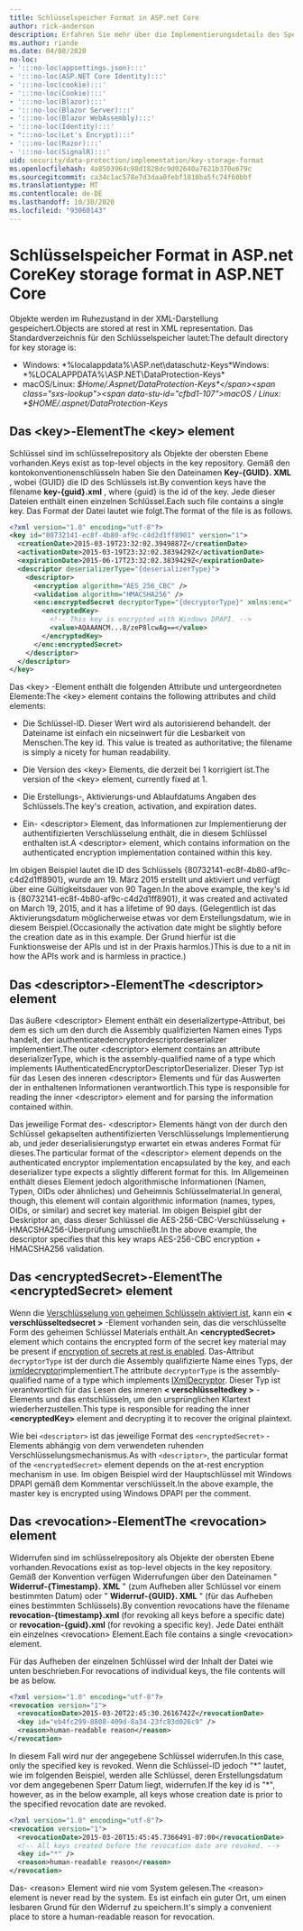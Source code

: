 ```yaml
---
title: Schlüsselspeicher Format in ASP.net Core
author: rick-anderson
description: Erfahren Sie mehr über die Implementierungsdetails des Speicher Formats für die ASP.net Core Datenschutz Schlüssel.
ms.author: riande
ms.date: 04/08/2020
no-loc:
- ':::no-loc(appsettings.json):::'
- ':::no-loc(ASP.NET Core Identity):::'
- ':::no-loc(cookie):::'
- ':::no-loc(Cookie):::'
- ':::no-loc(Blazor):::'
- ':::no-loc(Blazor Server):::'
- ':::no-loc(Blazor WebAssembly):::'
- ':::no-loc(Identity):::'
- ":::no-loc(Let's Encrypt):::"
- ':::no-loc(Razor):::'
- ':::no-loc(SignalR):::'
uid: security/data-protection/implementation/key-storage-format
ms.openlocfilehash: 4a8503964c98d1828dc9d02640a7621b370e679c
ms.sourcegitcommit: ca34c1ac578e7d3daa0febf1810ba5fc74f60bbf
ms.translationtype: MT
ms.contentlocale: de-DE
ms.lasthandoff: 10/30/2020
ms.locfileid: "93060143"
---
```

# <a name="key-storage-format-in-aspnet-core"></a><span data-ttu-id="cfbd1-103">Schlüsselspeicher Format in ASP.net Core</span><span class="sxs-lookup"><span data-stu-id="cfbd1-103">Key storage format in ASP.NET Core</span></span>

<a name="data-protection-implementation-key-storage-format"></a>

<span data-ttu-id="cfbd1-104">Objekte werden im Ruhezustand in der XML-Darstellung gespeichert.</span><span class="sxs-lookup"><span data-stu-id="cfbd1-104">Objects are stored at rest in XML representation.</span></span> <span data-ttu-id="cfbd1-105">Das Standardverzeichnis für den Schlüsselspeicher lautet:</span><span class="sxs-lookup"><span data-stu-id="cfbd1-105">The default directory for key storage is:</span></span>

* <span data-ttu-id="cfbd1-106">Windows: \*%localappdata%\ASP.net\dataschutz-Keys\*</span><span class="sxs-lookup"><span data-stu-id="cfbd1-106">Windows: \*%LOCALAPPDATA%\ASP.NET\DataProtection-Keys\*</span></span>
* <span data-ttu-id="cfbd1-107">macOS/Linux: *$Home/.Aspnet/DataProtection-Keys*</span><span class="sxs-lookup"><span data-stu-id="cfbd1-107">macOS / Linux: *$HOME/.aspnet/DataProtection-Keys*</span></span>

## <a name="the-key-element"></a><span data-ttu-id="cfbd1-108">Das \<key>-Element</span><span class="sxs-lookup"><span data-stu-id="cfbd1-108">The \<key> element</span></span>

<span data-ttu-id="cfbd1-109">Schlüssel sind im schlüsselrepository als Objekte der obersten Ebene vorhanden.</span><span class="sxs-lookup"><span data-stu-id="cfbd1-109">Keys exist as top-level objects in the key repository.</span></span> <span data-ttu-id="cfbd1-110">Gemäß den kontokonventionenschlüsseln haben Sie den Dateinamen **Key-{GUID}. XML** , wobei {GUID} die ID des Schlüssels ist.</span><span class="sxs-lookup"><span data-stu-id="cfbd1-110">By convention keys have the filename **key-{guid}.xml** , where {guid} is the id of the key.</span></span> <span data-ttu-id="cfbd1-111">Jede dieser Dateien enthält einen einzelnen Schlüssel.</span><span class="sxs-lookup"><span data-stu-id="cfbd1-111">Each such file contains a single key.</span></span> <span data-ttu-id="cfbd1-112">Das Format der Datei lautet wie folgt.</span><span class="sxs-lookup"><span data-stu-id="cfbd1-112">The format of the file is as follows.</span></span>

```xml
<?xml version="1.0" encoding="utf-8"?>
<key id="80732141-ec8f-4b80-af9c-c4d2d1ff8901" version="1">
  <creationDate>2015-03-19T23:32:02.3949887Z</creationDate>
  <activationDate>2015-03-19T23:32:02.3839429Z</activationDate>
  <expirationDate>2015-06-17T23:32:02.3839429Z</expirationDate>
  <descriptor deserializerType="{deserializerType}">
    <descriptor>
      <encryption algorithm="AES_256_CBC" />
      <validation algorithm="HMACSHA256" />
      <enc:encryptedSecret decryptorType="{decryptorType}" xmlns:enc="...">
        <encryptedKey>
          <!-- This key is encrypted with Windows DPAPI. -->
          <value>AQAAANCM...8/zeP8lcwAg==</value>
        </encryptedKey>
      </enc:encryptedSecret>
    </descriptor>
  </descriptor>
</key>
```

<span data-ttu-id="cfbd1-113">Das \<key> -Element enthält die folgenden Attribute und untergeordneten Elemente:</span><span class="sxs-lookup"><span data-stu-id="cfbd1-113">The \<key> element contains the following attributes and child elements:</span></span>

* <span data-ttu-id="cfbd1-114">Die Schlüssel-ID. Dieser Wert wird als autorisierend behandelt. der Dateiname ist einfach ein nicseinwert für die Lesbarkeit von Menschen.</span><span class="sxs-lookup"><span data-stu-id="cfbd1-114">The key id. This value is treated as authoritative; the filename is simply a nicety for human readability.</span></span>

* <span data-ttu-id="cfbd1-115">Die Version des \<key> Elements, die derzeit bei 1 korrigiert ist.</span><span class="sxs-lookup"><span data-stu-id="cfbd1-115">The version of the \<key> element, currently fixed at 1.</span></span>

* <span data-ttu-id="cfbd1-116">Die Erstellungs-, Aktivierungs-und Ablaufdatums Angaben des Schlüssels.</span><span class="sxs-lookup"><span data-stu-id="cfbd1-116">The key's creation, activation, and expiration dates.</span></span>

* <span data-ttu-id="cfbd1-117">Ein- \<descriptor> Element, das Informationen zur Implementierung der authentifizierten Verschlüsselung enthält, die in diesem Schlüssel enthalten ist.</span><span class="sxs-lookup"><span data-stu-id="cfbd1-117">A \<descriptor> element, which contains information on the authenticated encryption implementation contained within this key.</span></span>

<span data-ttu-id="cfbd1-118">Im obigen Beispiel lautet die ID des Schlüssels {80732141-ec8f-4b80-af9c-c4d2d1ff8901}, wurde am 19. März 2015 erstellt und aktiviert und verfügt über eine Gültigkeitsdauer von 90 Tagen.</span><span class="sxs-lookup"><span data-stu-id="cfbd1-118">In the above example, the key's id is {80732141-ec8f-4b80-af9c-c4d2d1ff8901}, it was created and activated on March 19, 2015, and it has a lifetime of 90 days.</span></span> <span data-ttu-id="cfbd1-119">(Gelegentlich ist das Aktivierungsdatum möglicherweise etwas vor dem Erstellungsdatum, wie in diesem Beispiel.</span><span class="sxs-lookup"><span data-stu-id="cfbd1-119">(Occasionally the activation date might be slightly before the creation date as in this example.</span></span> <span data-ttu-id="cfbd1-120">Der Grund hierfür ist die Funktionsweise der APIs und ist in der Praxis harmlos.)</span><span class="sxs-lookup"><span data-stu-id="cfbd1-120">This is due to a nit in how the APIs work and is harmless in practice.)</span></span>

## <a name="the-descriptor-element"></a><span data-ttu-id="cfbd1-121">Das \<descriptor>-Element</span><span class="sxs-lookup"><span data-stu-id="cfbd1-121">The \<descriptor> element</span></span>

<span data-ttu-id="cfbd1-122">Das äußere \<descriptor> Element enthält ein deserializertype-Attribut, bei dem es sich um den durch die Assembly qualifizierten Namen eines Typs handelt, der iauthenticatedencryptordescriptordeserializer implementiert.</span><span class="sxs-lookup"><span data-stu-id="cfbd1-122">The outer \<descriptor> element contains an attribute deserializerType, which is the assembly-qualified name of a type which implements IAuthenticatedEncryptorDescriptorDeserializer.</span></span> <span data-ttu-id="cfbd1-123">Dieser Typ ist für das Lesen des inneren \<descriptor> Elements und für das Auswerten der in enthaltenen Informationen verantwortlich.</span><span class="sxs-lookup"><span data-stu-id="cfbd1-123">This type is responsible for reading the inner \<descriptor> element and for parsing the information contained within.</span></span>

<span data-ttu-id="cfbd1-124">Das jeweilige Format des- \<descriptor> Elements hängt von der durch den Schlüssel gekapselten authentifizierten Verschlüsselungs Implementierung ab, und jeder deserialisierungstyp erwartet ein etwas anderes Format für dieses.</span><span class="sxs-lookup"><span data-stu-id="cfbd1-124">The particular format of the \<descriptor> element depends on the authenticated encryptor implementation encapsulated by the key, and each deserializer type expects a slightly different format for this.</span></span> <span data-ttu-id="cfbd1-125">Im Allgemeinen enthält dieses Element jedoch algorithmische Informationen (Namen, Typen, OIDs oder ähnliches) und Geheimnis Schlüsselmaterial.</span><span class="sxs-lookup"><span data-stu-id="cfbd1-125">In general, though, this element will contain algorithmic information (names, types, OIDs, or similar) and secret key material.</span></span> <span data-ttu-id="cfbd1-126">Im obigen Beispiel gibt der Deskriptor an, dass dieser Schlüssel die AES-256-CBC-Verschlüsselung + HMACSHA256-Überprüfung umschließt.</span><span class="sxs-lookup"><span data-stu-id="cfbd1-126">In the above example, the descriptor specifies that this key wraps AES-256-CBC encryption + HMACSHA256 validation.</span></span>

## <a name="the-encryptedsecret-element"></a><span data-ttu-id="cfbd1-127">Das \<encryptedSecret>-Element</span><span class="sxs-lookup"><span data-stu-id="cfbd1-127">The \<encryptedSecret> element</span></span>

<span data-ttu-id="cfbd1-128">Wenn die [Verschlüsselung von geheimen Schlüsseln aktiviert ist](xref:security/data-protection/implementation/key-encryption-at-rest), kann ein **&lt; verschlüsseltedsecret &gt;** -Element vorhanden sein, das die verschlüsselte Form des geheimen Schlüssel Materials enthält.</span><span class="sxs-lookup"><span data-stu-id="cfbd1-128">An **&lt;encryptedSecret&gt;** element which contains the encrypted form of the secret key material may be present if [encryption of secrets at rest is enabled](xref:security/data-protection/implementation/key-encryption-at-rest).</span></span> <span data-ttu-id="cfbd1-129">Das-Attribut `decryptorType` ist der durch die Assembly qualifizierte Name eines Typs, der [ixmldecryptor](/dotnet/api/microsoft.aspnetcore.dataprotection.xmlencryption.ixmldecryptor)implementiert.</span><span class="sxs-lookup"><span data-stu-id="cfbd1-129">The attribute `decryptorType` is the assembly-qualified name of a type which implements [IXmlDecryptor](/dotnet/api/microsoft.aspnetcore.dataprotection.xmlencryption.ixmldecryptor).</span></span> <span data-ttu-id="cfbd1-130">Dieser Typ ist verantwortlich für das Lesen des inneren **&lt; verschlüsseltedkey &gt;** -Elements und das entschlüsseln, um den ursprünglichen Klartext wiederherzustellen.</span><span class="sxs-lookup"><span data-stu-id="cfbd1-130">This type is responsible for reading the inner **&lt;encryptedKey&gt;** element and decrypting it to recover the original plaintext.</span></span>

<span data-ttu-id="cfbd1-131">Wie bei `<descriptor>` ist das jeweilige Format des `<encryptedSecret>` -Elements abhängig von dem verwendeten ruhenden Verschlüsselungsmechanismus.</span><span class="sxs-lookup"><span data-stu-id="cfbd1-131">As with `<descriptor>`, the particular format of the `<encryptedSecret>` element depends on the at-rest encryption mechanism in use.</span></span> <span data-ttu-id="cfbd1-132">Im obigen Beispiel wird der Hauptschlüssel mit Windows DPAPI gemäß dem Kommentar verschlüsselt.</span><span class="sxs-lookup"><span data-stu-id="cfbd1-132">In the above example, the master key is encrypted using Windows DPAPI per the comment.</span></span>

## <a name="the-revocation-element"></a><span data-ttu-id="cfbd1-133">Das \<revocation>-Element</span><span class="sxs-lookup"><span data-stu-id="cfbd1-133">The \<revocation> element</span></span>

<span data-ttu-id="cfbd1-134">Widerrufen sind im schlüsselrepository als Objekte der obersten Ebene vorhanden.</span><span class="sxs-lookup"><span data-stu-id="cfbd1-134">Revocations exist as top-level objects in the key repository.</span></span> <span data-ttu-id="cfbd1-135">Gemäß der Konvention verfügen Widerrufungen über den Dateinamen " **Widerruf-{Timestamp}. XML** " (zum Aufheben aller Schlüssel vor einem bestimmten Datum) oder " **Widerruf-{GUID}. XML** " (für das Aufheben eines bestimmten Schlüssels).</span><span class="sxs-lookup"><span data-stu-id="cfbd1-135">By convention revocations have the filename **revocation-{timestamp}.xml** (for revoking all keys before a specific date) or **revocation-{guid}.xml** (for revoking a specific key).</span></span> <span data-ttu-id="cfbd1-136">Jede Datei enthält ein einzelnes \<revocation> Element.</span><span class="sxs-lookup"><span data-stu-id="cfbd1-136">Each file contains a single \<revocation> element.</span></span>

<span data-ttu-id="cfbd1-137">Für das Aufheben der einzelnen Schlüssel wird der Inhalt der Datei wie unten beschrieben.</span><span class="sxs-lookup"><span data-stu-id="cfbd1-137">For revocations of individual keys, the file contents will be as below.</span></span>

```xml
<?xml version="1.0" encoding="utf-8"?>
<revocation version="1">
  <revocationDate>2015-03-20T22:45:30.2616742Z</revocationDate>
  <key id="eb4fc299-8808-409d-8a34-23fc83d026c9" />
  <reason>human-readable reason</reason>
</revocation>
```

<span data-ttu-id="cfbd1-138">In diesem Fall wird nur der angegebene Schlüssel widerrufen.</span><span class="sxs-lookup"><span data-stu-id="cfbd1-138">In this case, only the specified key is revoked.</span></span> <span data-ttu-id="cfbd1-139">Wenn die Schlüssel-ID jedoch "\*" lautet, wie im folgenden Beispiel, werden alle Schlüssel, deren Erstellungsdatum vor dem angegebenen Sperr Datum liegt, widerrufen.</span><span class="sxs-lookup"><span data-stu-id="cfbd1-139">If the key id is "\*", however, as in the below example, all keys whose creation date is prior to the specified revocation date are revoked.</span></span>

```xml
<?xml version="1.0" encoding="utf-8"?>
<revocation version="1">
  <revocationDate>2015-03-20T15:45:45.7366491-07:00</revocationDate>
  <!-- All keys created before the revocation date are revoked. -->
  <key id="*" />
  <reason>human-readable reason</reason>
</revocation>
```

<span data-ttu-id="cfbd1-140">Das- \<reason> Element wird nie vom System gelesen.</span><span class="sxs-lookup"><span data-stu-id="cfbd1-140">The \<reason> element is never read by the system.</span></span> <span data-ttu-id="cfbd1-141">Es ist einfach ein guter Ort, um einen lesbaren Grund für den Widerruf zu speichern.</span><span class="sxs-lookup"><span data-stu-id="cfbd1-141">It's simply a convenient place to store a human-readable reason for revocation.</span></span>
